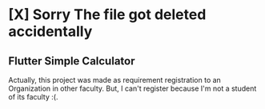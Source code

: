 # [X] Sorry The file got deleted accidentally





## Flutter Simple Calculator

Actually, this project was made as requirement registration to an Organization in other faculty. But, I can't register because I'm not a student of its faculty :(.
